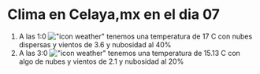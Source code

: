 # Clima en Celaya,mx en el dia 07

1. A las 1:0 !["icon weather"](http://openweathermap.org/img/w/03n.png) tenemos una temperatura de 17 C con nubes dispersas y  vientos de 3.6 y nubosidad al 40%
1. A las 3:0 !["icon weather"](http://openweathermap.org/img/w/02n.png) tenemos una temperatura de 15.13 C con algo de nubes y  vientos de 2.1 y nubosidad al 20%
